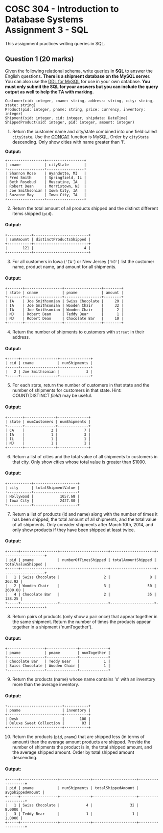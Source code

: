# COSC 304 - Introduction to Database Systems<br>Assignment 3 - SQL

This assignment practices writing queries in SQL.

## Question 1 (20 marks)

Given the following relational schema, write queries in **SQL** to answer the English questions. **There is a shipment database on the MySQL server.** You can also use the [DDL for MySQL](ShipmentMySQL.sql) for use in your own database. **You must only submit the SQL for your answers but you can include the query output as well to help the TA with marking.**

```
Customer(cid: integer, cname: string, address: string, city: string, state: string)
Product(pid: integer, pname: string, price: currency, inventory: integer)
Shipment(sid: integer, cid: integer, shipdate: DateTime)
ShippedProduct(sid: integer, pid: integer, amount: integer)
```

1. Return the customer name and city/state combined into one field called `cityState`. Use the [CONCAT](https://dev.mysql.com/doc/refman/8.0/en/string-functions.html#function_concat) function is MySQL. Order by `cityState` descending. Only show cities with name greater than 'I'.

**Output:**
```
+-----------------+-----------------+
| cname           | cityState       |
+-----------------+-----------------+
| Shannon Rose    | Wyandotte, MI   |
| Fred Smith      | Springfield, IL |
| Beth Rosebud    | Muscatine, IA   |
| Robert Dean     | Morristown, NJ  |
| Joe Smithsonian | Iowa City, IA   |
| Suzanne May     | Iowa City, IA   |
+-----------------+-----------------+
```

2. Return the total amount of all products shipped and the distinct different items shipped (`pid`).

#### Output:
```
+-----------+-------------------------+
| sumAmount | distinctProductsShipped |
+-----------+-------------------------+
|       121 |                       4 |
+-----------+-------------------------+
```

3. For all customers in Iowa (`'IA'`) or New Jersey (`'NJ'`) list the customer name, product name, and amount for all shipments.

#### Output:
```
+-------+-----------------+-----------------+--------+
| state | cname           | pname           | amount |
+-------+-----------------+-----------------+--------+
| IA    | Joe Smithsonian | Swiss Chocolate |     20 |
| IA    | Joe Smithsonian | Wooden Chair    |     32 |
| IA    | Joe Smithsonian | Wooden Chair    |      2 |
| NJ    | Robert Dean     | Teddy Bear      |      1 |
| NJ    | Robert Dean     | Chocolate Bar   |     10 |
+-------+-----------------+-----------------+--------+
```

4. Return the number of shipments to customers with `street` in their address.

#### Output:
```
+-----+-----------------+--------------+
| cid | cname           | numShipments |
+-----+-----------------+--------------+
|   2 | Joe Smithsonian |            3 |
+-----+-----------------+--------------+
```

5. For each state, return the number of customers in that state and the number of shipments for customers in that state. Hint: COUNT(DISTINCT *field*) may be useful.

#### Output:
```
+-------+--------------+--------------+
| state | numCustomers | numShipments |
+-------+--------------+--------------+
| CA    |            2 |            7 |
| IA    |            1 |            3 |
| IL    |            1 |            1 |
| NJ    |            1 |            1 |
+-------+--------------+--------------+
```

6. Return a list of cities and the total value of all shipments to customers in that city. Only show cities whose total value is greater than $1000.

#### Output:
```
+-----------+--------------------+
| city      | totalShipmentValue |
+-----------+--------------------+
| Hollywood |            1057.68 |
| Iowa City |            2427.80 |
+-----------+--------------------+
```

7. Return a list of products (id and name) along with the number of times it has been shipped, the total amount of all shipments, and the total value of all shipments. Only consider shipments after March 10th, 2014, and only show products if they have been shipped at least twice.

#### Output:
```
+-----+-----------------+----------------------+--------------------+-------------------+
| pid | pname           | numberOfTimesShipped | totalAmountShipped | totalValueShipped |
+-----+-----------------+----------------------+--------------------+-------------------+
|   1 | Swiss Chocolate |                    2 |                  8 |            263.92 |
|   2 | Wooden Chair    |                    3 |                 50 |           2600.00 |
|   4 | Chocolate Bar   |                    2 |                 35 |            138.25 |
+-----+-----------------+----------------------+--------------------+-------------------+
```

8. Return pairs of products (only show a pair once) that appear together in the same shipment. Return the number of times the products appear together in a shipment ('numTogether'). 

#### Output:
```
+-----------------+--------------+-------------+
| pname           | pname        | numTogether |
+-----------------+--------------+-------------+
| Chocolate Bar   | Teddy Bear   |           1 |
| Swiss Chocolate | Wooden Chair |           1 |
+-----------------+--------------+-------------+
```

9. Return the products (name) whose name contains 's' with an inventory more than the average inventory.

#### Output:
```
+-------------------------+-----------+
| pname                   | inventory |
+-------------------------+-----------+
| Desk                    |       100 |
| Deluxe Sweet Collection |        83 |
+-------------------------+-----------+
```

10. Return the products (`pid`, `pname`) that are shipped less (in terms of amount) than the average amount products are shipped. Provide the number of shipments the product is in, the total shipped amount, and the average shipped amount. Order by total shipped amount descending.

#### Output:
```
+-----+-----------------+--------------+--------------------+------------------+
| pid | pname           | numShipments | totalShippedAmount | avgShippedAmount |
+-----+-----------------+--------------+--------------------+------------------+
|   1 | Swiss Chocolate |            4 |                 32 |           8.0000 |
|   3 | Teddy Bear      |            1 |                  1 |           1.0000 |
+-----+-----------------+--------------+--------------------+------------------+
```

